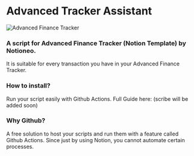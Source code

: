 # Advanced Tracker Assistant
![Advanced Finance Tracker](https://photos.app.goo.gl/qv4GvVXcEsoqeVjP7)
### A script for Advanced Finance Tracker (Notion Template) by Notioneo.
It is suitable for every transaction you have in your Advanced Finance Tracker.
### How to install?
Run your script easily with Github Actions.
Full Guide here: (scribe will be added soon)
### Why Github?
A free solution to host your scripts and run them with a feature called Github Actions.
Since just by using Notion, you cannot automate certain processes.
